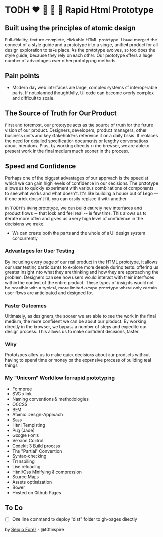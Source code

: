 # TODH :heart: :raised_hands: :running: :thought_balloon: Rapid Html Prototype

## Built using the principles of atomic design

Full-fidelity, feature complete, clickable HTML prototype. I have merged the concept of a style guide and a prototype into a single, unified product for all design exploration to take place. As the prototype evolves, so too does the style guide, because they rely on each other. Our prototype offers a huge number of advantages over other prototyping methods.

## Pain points

- Modern day web interfaces are large, complex systems of interoperable parts. If not planned thoughtfully, UI code can become overly complex and difficult to scale.

## The Source of Truth for Our Product

First and foremost, our prototype acts as the source of truth for the future vision of our product. Designers, developers, product managers, other business units and key stakeholders reference it on a daily basis. It replaces the need for detailed specification documents or lengthy conversations about intentions. Plus, by working directly in the browser, we are able to present work in the final medium much sooner in the process.

## Speed and Confidence

Perhaps one of the biggest advantages of our approach is the speed at which we can gain high levels of confidence in our decisions. The prototype allows us to quickly experiment with various combinations of components to see what works and what doesn't. It's like building a house out of Lego -- if one brick doesn't fit, you can easily replace it with another.

In TODH's living prototype, we can build entirely new interfaces and product flows -- that look and feel real -- in few time. This allows us to iterate more often and gives us a very high level of confidence in the decisions we make.

- We can create both the parts and the whole of a UI design system concurrently

### Advantages for User Testing

By including every page of our real product in the HTML prototype, it allows our user testing participants to explore more deeply during tests, offering us greater insight into what they are thinking and how they are approaching the problem. Designers can see how users would interact with their interfaces within the context of the entire product. These types of insights would not be possible with a typical, more limited-scope prototype where only certain user flows are anticipated and designed for.

### Faster Outcomes

Ultimately, as designers, the sooner we are able to see the work in the final medium, the more confident we can be about our product. By working directly in the browser, we bypass a number of steps and expedite our design process. This allows us to make confident decisions, faster.

### Why

Prototypes allow us to make quick decisions about our products without having to spend time or money on the expensive process of building real things.

### My "Unicorn" Workflow for rapid prototyping

- Formpree
- SVG xlink
- Naming conventions & methodologies
- OOCSS
- BEM
- Atomic Design-Approach
- Sass
- Html Templating
- Pug (Jade)
- Google Fonts
- Version Control
- Codekit 3 Build process
- The "Partial" Convention
- Syntax-checking
- Transpiling
- Live reloading
- Html/Css Minifying & compression
- Source Maps
- Assets optimization
- Bower
- Hosted on Github Pages

## To Do

- [ ] One line command to deploy "dist" folder to gh-pages directly

by [Sergio Forés](http://sergiofores.es) - @t0tinspire
